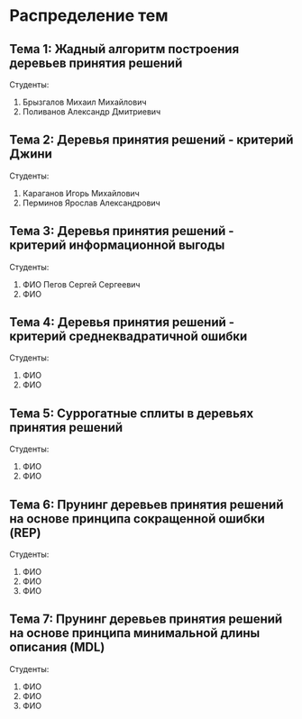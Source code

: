 ﻿Распределение тем
=================

Тема 1: Жадный алгоритм построения деревьев принятия решений
---------------------------------------------------------------------------------------------

Студенты:

1. Брызгалов Михаил Михайлович
2. Поливанов Александр Дмитриевич

Тема 2: Деревья принятия решений - критерий Джини
---------------------------------------------------------------------------------------------

Студенты:

1. Караганов Игорь Михайлович
2. Перминов Ярослав Александрович

Тема 3: Деревья принятия решений - критерий информационной выгоды
---------------------------------------------------------------------------------------------

Студенты:

1. ФИО Пегов Сергей Сергеевич
2. ФИО

Тема 4: Деревья принятия решений - критерий среднеквадратичной ошибки
---------------------------------------------------------------------------------------------

Студенты:

1. ФИО
2. ФИО

Тема 5: Суррогатные сплиты в деревьях принятия решений
---------------------------------------------------------------------------------------------

Студенты:

1. ФИО
2. ФИО

Тема 6: Прунинг деревьев принятия решений на основе принципа сокращенной ошибки (REP)
---------------------------------------------------------------------------------------------

Студенты:

1. ФИО
2. ФИО
3. ФИО

Тема 7: Прунинг деревьев принятия решений на основе принципа минимальной длины описания (MDL)
---------------------------------------------------------------------------------------------

Студенты:

1. ФИО
2. ФИО
3. ФИО
